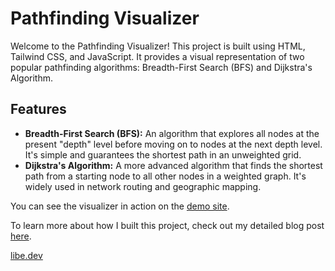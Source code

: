 # Pathfinding Visualizer

Welcome to the Pathfinding Visualizer! This project is built using HTML, Tailwind CSS, and JavaScript. It provides a visual representation of two popular pathfinding algorithms: Breadth-First Search (BFS) and Dijkstra's Algorithm.

## Features

- **Breadth-First Search (BFS):** An algorithm that explores all nodes at the present "depth" level before moving on to nodes at the next depth level. It's simple and guarantees the shortest path in an unweighted grid.
- **Dijkstra's Algorithm:** A more advanced algorithm that finds the shortest path from a starting node to all other nodes in a weighted graph. It's widely used in network routing and geographic mapping.

You can see the visualizer in action on the [demo site](https://pathfinding.libe.dev).

To learn more about how I built this project, check out my detailed blog post [here](https://libe.dev/blog/building-a-pathfinding-visualizer-my-path-to-graph-algorithms/Mg).

[libe.dev](https://libe.dev/)
